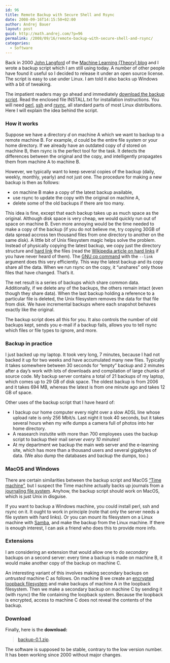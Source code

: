 ```yaml
---
id: 96
title: Remote Backup with Secure Shell and Rsync
date: 2008-09-16T14:15:50+02:00
author: Andrej Bauer
layout: post
guid: http://math.andrej.com/?p=96
permalink: /2008/09/16/remote-backup-with-secure-shell-and-rsync/
categories:
  - Software
---
```

Back in 2000 [John Langford](http://hunch.net/~jl/) of the [Machine Learning (Theory) blog](http://hunch.net/) and I wrote a backup script which I am still using today. A number of other people have found it useful so I decided to release it under an open source license. The script is easy to use under Linux. I am told it also backs up Windows with a bit of tweaking.  
<!--more-->

The impatient readers may go ahead and immediately [download the backup script](http://math.andrej.com/wp-content/uploads/2008/09/backup-0.1.zip). Read the enclosed file INSTALL.txt for installation instructions. You will need [perl](http://www.perl.org/), [ssh](http://www.openssh.com/) and [rsync](http://samba.anu.edu.au/rsync/), all standard parts of most Linux distributions. Here I will explain the idea behind the script.

### How it works

Suppose we have a directory _d_ on machine A which we want to backup to a remote machine B. For example, _d_ could be the entire file system or your home directory. If we already have an outdated copy of _d_ stored on machine B, then rsync is the perfect tool for the task. It detects the differences between the original and the copy, and intelligently propagates them from machine A to machine B.

However, we typically want to keep several copies of the backup (daily, weekly, monthly, yearly) and not just one. The procedure for making a new backup is then as follows:

  * on machine B make a copy of the latest backup available,
  * use rsync to update the copy with the original on machine A,
  * delete some of the old backups if there are too many.

This idea is fine, except that each backup takes up as much space as the original. Although disk space is very cheap, we would quickly run out of space on machine B. Even more annoying would be the time needed to make a copy of the backup (if you do not believe me, try copying 30GB of data spread accross ten thousand files from one directory to another on the same disk). A little bit of Unix filesystem magic helps solve the problem. Instead of physically copying the latest backup, we copy just the directory structure and [hard link](http://http://en.wikipedia.org/wiki/Hard_link) the files (read the [Wikipedia article on hard links](http://http://en.wikipedia.org/wiki/Hard_link) if you have never heard of them). The [GNU cp command](http://www.gnu.org/software/coreutils/manual/html_node/cp-invocation.html) with the `--link` argument does this very efficiently. This way the latest backup and its copy share all the data. When we run rsync on the copy, it &#8220;unshares&#8221; only those files that have changed. That&#8217;s it.

The net result is a series of backups which share common data. Additionally, if we delete any of the backups, the others remain intact (even though they share data). When the last backup holding a reference to a particular file is deleted, the Unix filesystem removes the data for that file from disk. We have incremental backups where each snapshot behaves exactly like the original.

The backup script does all this for you. It also controls the number of old backups kept, sends you e-mail if a backup fails, allows you to tell rsync which files or file types to ignore, and more.

### Backup in practice

I just backed up my laptop. It took very long, 7 minutes, because I had not backed it up for two weeks and have accumulated many new files. Typically it takes somewhere between 30 seconds for &#8220;empty&#8221; backup and 2 minutes after a day&#8217;s work with lots of downloads and compilation of large chunks of source code. My backup server contains a total of 21 backups of my laptop, which comes up to 29 GB of disk space. The oldest backup is from 2006 and it takes 694 MB, whereas the latest is from one minute ago and takes 12 GB of space.

Other uses of the backup script that I have heard of:

  * I backup our home computer every night over a slow ADSL line whose upload rate is only 256 Mbit/s. Last night it took 40 seconds, but it takes several hours when my wife dumps a camera full of photos into her home directory.
  * A reasearch instutite with more than 700 employees uses the backup script to backup their mail server _every 10 minutes_!
  * At my department we backup the main web server and the e-learning site, which has more than a thousand users and several gigabytes of data. (We also dump the databases and backup the dumps, too.)

### MacOS and Windows

There are certain similarities between the backup script and MacOS [&#8220;Time machine&#8221;](http://www.apple.com/macosx/features/timemachine.html), but I suspect the Time machine actually backs up journals from a [journaling file system](http://en.wikipedia.org/wiki/Journaling_file_system). Anyhow, the backup script should work on MacOS, which is just Unix in disguise.

If you want to backup a Windows machine, you could install perl, ssh and rsync on it. It ought to work in principle (note that only the server needs a file system with hard links). Or you can mount its filesystem on a Linux machine with [Samba](http://us1.samba.org/samba/), and make the backup from the Linux machine. If there is enough interest, I can ask a friend who does this to provide more info.

### Extensions

I am considering an extension that would allow one to do _secondary_ backups on a second server: every time a backup is made on machine B, it would make another copy of the backup on machine C.

An interesting variant of this involves making secondary backups on _untrusted_ machine C as follows. On machine B we create an [encrypted loopback filesystem](http://en.wikipedia.org/wiki/Loop_device) and make backups of machine A in the loopback filesystem. Then we make a secondary backup on machine C by sending it (with rsync) the file containing the loopback system. Because the loopback is encrypted, access to machine C does not reveal the contents of the backup.

### Download

Finally, here is the **download:**

> [backup-0.1.zip](http://math.andrej.com/wp-content/uploads/2008/09/backup-0.1.zip). 

The software is supposed to be stable, contrary to the low version number. It has been working since 2000 without major changes.